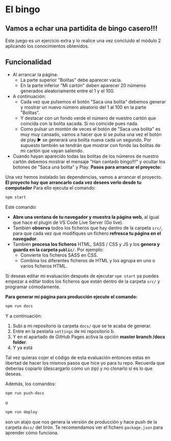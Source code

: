 # El bingo

## Vamos a echar una partidita de bingo casero!!!

Este juego es un ejercicio extra y lo realice una vez concluido el módulo 2 aplicando los conocimientos obtenidos.

## Funcionalidad

- Al arrancar la página:
  - La parte superior "Bolitas" debe aparecer vacía.
  - En la parte inferior "Mi cartón" deben aparecer 20 números generados aleatoriamente entre el 1 y el 100.
- A continuación:
  - Cada vez que pulsemos el botón "Saca una bolita" debemos generar y mostrar un nuevo número aleatorio del 1 al 100 en la parte "Bolitas".
  - Y destacar con un fondo verde el número de nuestro cartón que coincida con la bolita sacada. Si no coincide pues nada.
  - Como pulsar un montón de veces el botón de "Saca una bolita" es muy muy cansado, vamos a hacer que si se pulsa una vez el botón de play ► se generará una bolita nueva cada un segundo. Por supuesto también se tendrán que mostrar con fondo las bolitas de mi cartón que vayan saliendo.
- Cuando hayan aparecido todas las bolitas de los números de nuestro cartón debemos mostrar el mensaje "Han cantado bingo!!!" y ocultar los botones de "Saca una bolita" y Play.
**Pasos para arrancar el proyecto:**

Una vez hemos instalado las dependencias, vamos a arrancar el proyecto. **El proyecto hay que arrancarlo cada vez desees verlo desde tu computador** Para ello ejecuta el comando:

```bash
npm start
```

Este comando:

- **Abre una ventana de tu navegador y muestra la página web**, al igual que hace el plugin de VS Code Live Server (Go live).
- También **observa** todos los ficheros que hay dentro de la carpeta `src/`, para que cada vez que modifiques un fichero **refresca tu página en el navegador**.
- También **procesa los ficheros** HTML, SASS / CSS y JS y los **genera y guarda en la carpeta `public/`**. Por ejemplo:
   - Convierte los ficheros SASS en CSS.
   - Combina los diferentes ficheros de HTML y los agrupa en uno o varios ficheros HTML.

Si deseas editar mi evaluación después de ejecutar `npm start` ya puedes empezar a editar todos los ficheros que están dentro de la carpeta `src/` y programar cómodamente.

**Para generar mi página para producción ejecute el comando:**

```bash
npm run docs
```
Y a continuación:

1. Subi a mi repositorio la carpeta `docs/` que se te acaba de generar.
1. Entre en la pestaña `settings` de mi repositorio b.
1. Y en el apartado de GitHub Pages activa la opción **master branch /docs folder**.
1. Y ya está

Tal vez quieras cojer el código de esta evaluación entonces estas en libertad de hacer los mismos pasos que hice yo para tu repo. Recuerda que deberias copiarlo (descargarlo como un zip) y no clonarlo si es lo que deseas. 

Además, los comandos:

```bash
npm run push-docs
```
o

```bash
npm run deploy
```

son un atajo que nos genera la versión de producción y hace push de la carpeta `docs/` del tirón. Te recomendamos ver el fichero `package.json` para aprender cómo funciona.

